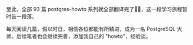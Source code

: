 至此，全部 93 篇 postgres-howto 系列就全部翻译完了🎉🎉，这一段学习旅程暂时告一段落。

每天阅读几篇，假以时日，相信各位都能有所精进，成为一名 PostgreSQL 大师。后续笔者也会继续完善，添加我自己的 "howto"，经验谈。